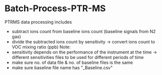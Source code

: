 # Batch-Process-PTR-MS
PTRMS data processing includes
- subtract ions count from baseline ions count (baseline signals from N2 gas)
- divide the subtracted ions count by sensitivity -> convert ions count to VOC mixing ratio (ppb)
Note:
- sensitivity depends on the performance of the instrument at the time -> different sensitivities files to be used for different periods of time
- make sure no. of data file & no. of baseline files is the same
- make sure baseline file name has "_Baseline.csv"
